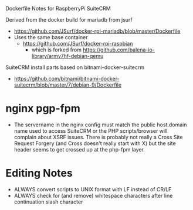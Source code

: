 Dockerfile Notes for RaspberryPi SuiteCRM

Derived from the docker build for mariadb from jsurf
* https://github.com/JSurf/docker-rpi-mariadb/blob/master/Dockerfile
* Uses the same base container
  * https://github.com/JSurf/docker-rpi-raspbian
    * which is forked from https://github.com/balena-io-library/armv7hf-debian-qemu

SuiteCRM install parts based on bitnami-docker-suitecrm
* https://github.com/bitnami/bitnami-docker-suitecrm/blob/master/7/debian-9/Dockerfile

# nginx pgp-fpm
* The servername in the nginx config must match the public host.domain name used
to access SuiteCRM or the PHP scripts/browser will complain about XSRF issues.
There is probably not really a Cross Site Request Forgery (and Cross doesn't really
start with X) but the site header seems to get crossed up at the php-fpm layer.

# Editing Notes
* ALWAYS convert scripts to UNIX format with LF instead of CR/LF
* ALWAYS check for (and remove) whitespace characters after line continuation slash character
